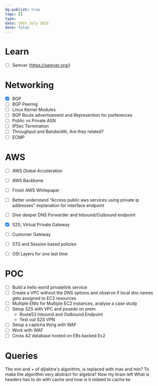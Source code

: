 ```yaml
---
dg-publish: true
tags: []
type: 
date: 19th July 2025
done: false
---
```

# Learn 
- [ ] Semver (https://semver.org/)
# Networking
- [x] BGP 
- [ ] BGP Peering
- [ ] Linux Kernel Modules
- [ ] BGP Route advertisement and Represention for preferences
- [ ] Public vs Private ASN
- [ ] IPSec Termination
- [ ] Throughput and Bandwidth, Are they related?
- [ ] ECMP

# AWS
- [ ] AWS Global Acceleration
- [ ] AWS Backbone 
- [ ] Finish AWS Whitepaper
- [ ] Better understand "Access public aws services using private ip addresses" explanation for interface endpoint
- [ ] Dive deeper DNS Forwarder and Inbound/Outbound endpoint
- [x] S2S, Virtual Private Gateway
- [ ] Customer Gateway
- [ ] STS and Session based policies

- [ ] OSI Layers for one last time

# POC
- [ ] Build a hello world privatelink service 
- [ ] Create a VPC without the DNS options and observe if local dns names gets assigned to EC2 resources
- [ ] Multiple ENIs for Multiple EC2 instances, analyse a case study
- [ ] Setup S2S with VPC and psuedo on prem
    - Route53 Inbound and Outbound Endpoint
    - Test out S2S VPN
- [ ] Setup a captcha thing with WAF
- [ ] Work with WAF
- [ ] Cross AZ database hosted on EBs backed Ec2 
    
# Queries
The min and + of dijisktra's algorithm, is replaced with max and min? To make the algorithm very abstract for algebra? Now my brain left
What is headers has to do with cache and how is it related to cache ke
